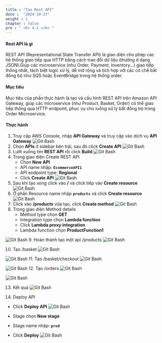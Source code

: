 ```yaml
---
title : "Tạo Rest API"
date :  "2024-10-27" 
weight : 1 
chapter : false
pre : " <b> 4.1 </b> "
---
```


#### Rest API là gì
REST API (Representational State Transfer API) là giao diện cho phép các hệ thống giao tiếp qua HTTP bằng cách trao đổi dữ liệu (thường ở dạng JSON).Giúp các microservice (như Order, Payment, Inventory...) giao tiếp thống nhất, tách biệt logic xử lý, dễ mở rộng và tích hợp với các cơ chế bất đồng bộ như SQS hoặc EventBridge trong hệ thống order.

#### Mục tiêu
Mục tiêu của phần thực hành là tạo và cấu hình REST API trên Amazon API Gateway, giúp các microservice (như Product, Basket, Order) có thể giao tiếp thông qua HTTP endpoint, phục vụ cho luồng xử lý bất đồng bộ trong Order Microservice.

#### Thực hành

1. Truy cập AWS Console, nhập **API Gateway** và truy cập vào dịch vụ **API Gateway**
![Git Bash](images/4-1/01.png?width=50pc)
2. Chọn **APIs** ở sidebar bên trái, sau đó click **Create API**
![Git Bash](images/4-1/02.png?width=50pc)
3. Lướt xuống tìm **REST API** rồi click **Build**
![Git Bash](images/4-1/03.png?width=50pc)
4. Trong giao diện Create REST API
   - Chọn **New API** 
   - API name nhập: **`EcommerceAPI1`**
   - API endpoint type: **Regional**
   - Click **Create API**
![Git Bash](images/4-1/04.png?width=50pc)
5. Sau khi tạo xong click vào **/** và click tiếp vào **Create resource**
![Git Bash](images/4-1/05.png?width=50pc)
6. Ở phần Resource name nhập **`products`** và click **Create resource**
![Git Bash](images/4-1/06.png?width=50pc)
7. Click vào **/products** vừa tạo, click **Create method**
![Git Bash](images/4-1/07.png?width=50pc)
8. Trong giao diện Method details
   - Method type chọn **GET**
   - Integration type chọn **Lambda function**
   - Click **Lambda proxy integration**
   - Lambda function chọn **ProductFunction1**

![Git Bash](images/4-1/08.png?width=40pc)
9. Hoàn thành tạo một api /products
![Git Bash](images/4-1/09.png?width=50pc)

10. Tạo /basket
![Git Bash](images/4-1/10.png?width=50pc)

![Git Bash](images/4-1/11.png?width=50pc)
11. Tạo /basket/checkout
![Git Bash](images/4-1/12.png?width=50pc)

![Git Bash](images/4-1/13.png?width=50pc)
12. Tạo /orders
![Git Bash](images/4-1/14.png?width=50pc)

![Git Bash](images/4-1/15.png?width=50pc)

13. Kết quả
![Git Bash](images/4-1/16.png?width=50pc)

14. Deploy API
   - Click **Deploy API**
![Git Bash](images/4-1/17.png?width=50pc)

   - Stage chọn **New stage**
   - Stage name nhập: **`prod`**
   - Click **Deploy**
![Git Bash](images/4-1/18.png?width=50pc)
